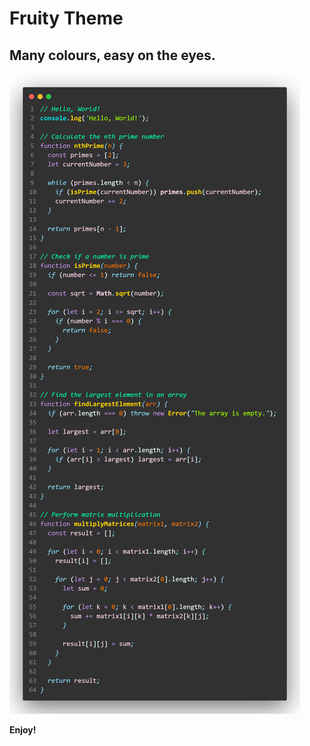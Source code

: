 # Fruity Theme

## Many colours, easy on the eyes.

![helloworld](./images/hello-world.png)

**Enjoy!**

